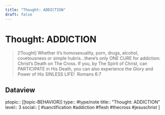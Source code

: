 ```yaml
---
title: "Thought: ADDICTION"
draft: false
---
```

# Thought: ADDICTION
> [!Tought]
> Whether it’s homosexuality, porn, drugs, alcohol, covetousness or simple hubris…there’s only ONE CURE for addiction: Christ’s Death on The Cross. If you, by The Spirit of Christ, can PARTICIPATE in His Death, you can also experience the Glory and Power of His SINLESS LIFE! 
Romans 6:7

## Dataview
ptopic:: [[topic-BEHAVIOR]]
type:: #type/note
title:: "Thought: ADDICTION"
level:: 3
social:: [ #sanctification #addiction #flesh #thecross #jesuschrist ]